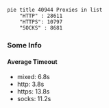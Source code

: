
```mermaid
pie title 40944 Proxies in list
    "HTTP" : 28611
    "HTTPS": 10797
    "SOCKS" : 8681
```

### Some Info
#### Average Timeout

- mixed: 6.8s
- http: 3.8s
- https: 13.8s
- socks: 11.2s